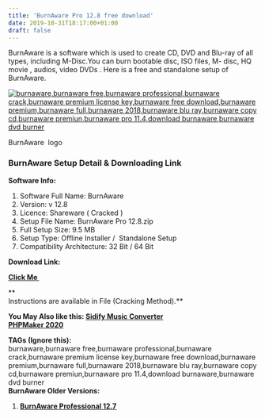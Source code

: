 ```yaml
---
title: 'BurnAware Pro 12.8 free download'
date: 2019-10-31T18:17:00+01:00
draft: false
---
```


BurnAware is a software which is used to create CD, DVD and Blu-ray of all types, including M-Disc.You can burn bootable disc, ISO files, M- disc, HQ movie , audios, video DVDs . Here is a free and standalone setup of BurnAware.  
  
  
  

[![burnaware,burnaware free,burnaware professional,burnaware crack,burnaware premium license key,burnaware free download,burnaware premium,burnaware full,burnaware 2018,burnaware blu ray,burnaware copy cd,burnaware premiun,burnaware pro 11.4,download burnaware,burnaware dvd burner](https://1.bp.blogspot.com/-IGZalS1tTuw/XbsVUmkD8ZI/AAAAAAAAAt0/9C5xZeAnyqkbBnuVDkcFCXYi3J8pbMTiACLcBGAsYHQ/s320/BurnAware-crack-logo.png "BurnAware  crack")](https://1.bp.blogspot.com/-IGZalS1tTuw/XbsVUmkD8ZI/AAAAAAAAAt0/9C5xZeAnyqkbBnuVDkcFCXYi3J8pbMTiACLcBGAsYHQ/s1600/BurnAware-crack-logo.png)

BurnAware  logo

  

  

  

### BurnAware Setup Detail & Downloading Link

  

  

**Software Info:**

1.  Software Full Name: BurnAware
2.  Version: v 12.8
3.  Licence: Shareware ( Cracked )
4.  Setup File Name: BurnAware Pro 12.8.zip
5.  Full Setup Size: 9.5 MB
6.  Setup Type: Offline Installer /  Standalone Setup
7.  Compatibility Architecture: 32 Bit / 64 Bit 

**Download Link:**

**[Click Me ](https://mega.nz/#!wNtwBA4Z!r3dEYk2CahrDnkjNAZeH_UQNA1Ewuf0vYee5Q_KJlcE)**  
  
**  
Instructions are available in File (Cracking Method).**  
  
  
  

**You May Also like this: [Sidify Music Converter](https://pcappsstock.blogspot.com/2019/10/sidify-music-converter-latest-free-download.html)**  
**[PHPMaker 2020](https://pcappsstock.blogspot.com/2019/09/phpmaker-2020-free-download.html)**

  

  

  

**TAGs (Ignore this):**  
burnaware,burnaware free,burnaware professional,burnaware crack,burnaware premium license key,burnaware free download,burnaware premium,burnaware full,burnaware 2018,burnaware blu ray,burnaware copy cd,burnaware premiun,burnaware pro 11.4,download burnaware,burnaware dvd burner  
**BurnAware Older Versions:**  
  

1.  **[BurnAware Professional 12.7](https://pcappsstock.blogspot.com/2019/10/burnaware-professional-127-free-download.html)**